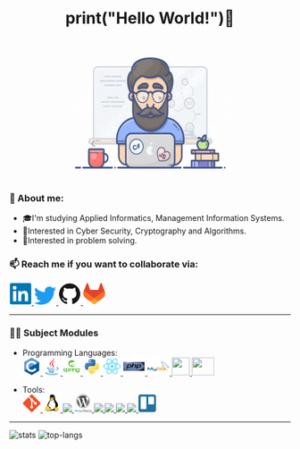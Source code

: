 <div id="header" align="center">
  <h1>print("Hello World!")👋</h1>
  <img src='https://raw.githubusercontent.com/itsferdiardiansa/itsferdiardiansa/master/icons/developer.gif' width='300px' height='250px'>
</div>

### 📌 About me:
- 🎓I'm studying Applied Informatics, Management Information Systems.
- 🔐Interested in Cyber Security, Cryptography and Algorithms.
- 💭Interested in problem solving.
<!-- - 👷‍♂️Currently obsessed with Java. -->

### 📫 Reach me if you want to collaborate via:

<a href= https://www.linkedin.com/in/prodromos-nasis-223ba420b/> <img width ='40px' src ='https://github.com/devicons/devicon/blob/master/icons/linkedin/linkedin-original.svg'> </a>
<a href= https://mobile.twitter.com/ProdromosNasis/> <img width ='40px' src='https://github.com/devicons/devicon/blob/master/icons/twitter/twitter-original.svg'> </a>
<a href= https://github.com/pnasis/> <img width ='40px' src='https://github.com/devicons/devicon/blob/master/icons/github/github-original.svg'> </a>
<a href= https://gitlab.com/pnasis/> <img width ='40px' src='https://github.com/devicons/devicon/blob/master/icons/gitlab/gitlab-original.svg'> </a>

<hr>

### 👨‍💻 Subject Modules
- Programming Languages: \
<a href= https://www.cprogramming.com/> <img width='32' height='32' src ='https://github.com/devicons/devicon/blob/master/icons/c/c-original.svg'> </a>
<a href= https://www.java.com/en/> <img width='32' height='32' src ='https://github.com/devicons/devicon/blob/master/icons/java/java-original.svg'> </a>
<a href= https://spring.io/projects/spring-boot> <img width='32' height='32' src ='https://github.com/devicons/devicon/blob/master/icons/spring/spring-original-wordmark.svg'> </a>
<a href= https://www.python.org/> <img width='32' height='32' src ='https://github.com/devicons/devicon/blob/master/icons/python/python-original.svg'> </a>
<a href= https://reactjs.org/> <img width='32' height='32' src ='https://github.com/devicons/devicon/blob/master/icons/react/react-original.svg'> </a>
<a href= https://www.php.net/> <img width='40' height='32' src ='https://github.com/devicons/devicon/blob/master/icons/php/php-original.svg'> </a>
<a href= https://www.mysql.com/> <img width='40' height='32' src ='https://github.com/devicons/devicon/blob/master/icons/mysql/mysql-original-wordmark.svg'> </a>
<a href= https://www.uml.org/> <img width='32' height='32' src ='https://w3cschoool.com/public/file/UML/uml-tutorial.png'> </a>
<a href= https://www.bpmn.org/> <img width='40' height='32' src ='https://www.omg.org/images/logos/BPMN-logo.svg'> </a>

- Tools: \
<a href= https://git-scm.com> <img width ='32px' src ='https://github.com/devicons/devicon/blob/master/icons/git/git-original.svg'> </a>
<a href= https://www.linux.org/> <img width ='32' src ='https://github.com/devicons/devicon/blob/master/icons/linux/linux-original.svg'> </a>
<a href= https://postman.com/> <img width='32px' src ='https://www.vectorlogo.zone/logos/getpostman/getpostman-icon.svg'/> </a>
<a href= https://wordpress.com/> <img width ='32px' src ='https://github.com/devicons/devicon/blob/master/icons/wordpress/wordpress-original.svg'> </a>
<a href= http://dia-installer.de> <img width ='32px' src ='http://static.dia-installer.de/images/dia.png'> </a>
<a href= https://www.tableau.com/> <img width ='32px' src ='https://sybyl.com/wp-content/uploads/2019/11/Tableau-Logo-for-website-300x300.jpg'> </a>
<a href= https://www.sap.com/index.html> <img width ='32px' src ='https://upload.wikimedia.org/wikipedia/commons/8/8f/SAP-Logo.svg'> </a>
<a href= https://slack.com> <img width ='32px' src ='https://is4-ssl.mzstatic.com/image/thumb/Purple126/v4/20/91/76/2091769d-32c3-c277-a44c-3a848e1bec0c/electron.png/1200x630bb.png'> </a>
<a href= https://trello.com/> <img width ='32px' src ='https://github.com/devicons/devicon/blob/master/icons/trello/trello-plain.svg'> </a>

<hr>

<img height="200em" width="410vw" src="https://github-readme-stats.vercel.app/api?username=pnasis&hide_border=true&count_private=true&show_icons=true&theme=tokyonight" alt="stats"> <img height="220em" width="430em" src="https://github-readme-stats.vercel.app/api/top-langs?username=pnasis&show_icons=true&locale=en&layout=compact&hide_border=true&theme=tokyonight" alt="top-langs">

<!--
**pnasis/pnasis** is a ✨ _special_ ✨ repository because its `README.md` (this file) appears on your GitHub profile.
- [LinkedIn](https://www.linkedin.com/in/prodromos-nasis-223ba420b/).
Template from: https://github.com/anuraghazra/github-readme-stats 
-->
